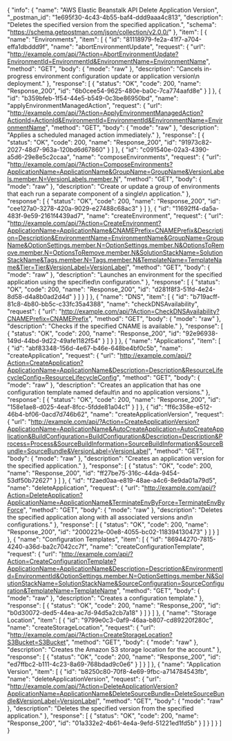 {
  "info": {
    "name": "AWS Elastic Beanstalk API Delete Application Version",
    "_postman_id": "1e695f30-4c43-4b55-baf4-ddd9aaa4c813",
    "description": "Deletes the specified version from the specified application.",
    "schema": "https://schema.getpostman.com/json/collection/v2.0.0/"
  },
  "item": [
    {
      "name": "Environments",
      "item": [
        {
          "id": "81118979-fe2a-41f7-a704-effa1dbddd9f",
          "name": "abortEnvironmentUpdate",
          "request": {
            "url": "http://example.com/api/?Action=AbortEnvironmentUpdate?EnvironmentId=EnvironmentId&EnvironmentName=EnvironmentName",
            "method": "GET",
            "body": {
              "mode": "raw"
            },
            "description": "Cancels in-progress environment configuration update or application version\n      deployment."
          },
          "response": [
            {
              "status": "OK",
              "code": 200,
              "name": "Response_200",
              "id": "6b0cee54-9625-480e-ba0c-7ca774aafd8e"
            }
          ]
        },
        {
          "id": "b359bfeb-1f54-44e5-b549-0c3be86950bd",
          "name": "applyEnvironmentManagedAction",
          "request": {
            "url": "http://example.com/api/?Action=ApplyEnvironmentManagedAction?ActionId=ActionId&EnvironmentId=EnvironmentId&EnvironmentName=EnvironmentName",
            "method": "GET",
            "body": {
              "mode": "raw"
            },
            "description": "Applies a scheduled managed action immediately."
          },
          "response": [
            {
              "status": "OK",
              "code": 200,
              "name": "Response_200",
              "id": "91973c82-2027-48d7-963a-120bd6d67860"
            }
          ]
        },
        {
          "id": "c091540e-02a3-4390-a5d6-29e8e5c2ccaa",
          "name": "composeEnvironments",
          "request": {
            "url": "http://example.com/api/?Action=ComposeEnvironments?ApplicationName=ApplicationName&GroupName=GroupName&VersionLabels.member.N=VersionLabels.member.N",
            "method": "GET",
            "body": {
              "mode": "raw"
            },
            "description": "Create or update a group of environments that each run a separate component of a single\n      application."
          },
          "response": [
            {
              "status": "OK",
              "code": 200,
              "name": "Response_200",
              "id": "cee127a0-3278-420a-9029-e27488c68ac3"
            }
          ]
        },
        {
          "id": "11692ff4-da5a-483f-9e59-2161f4439ad7",
          "name": "createEnvironment",
          "request": {
            "url": "http://example.com/api/?Action=CreateEnvironment?ApplicationName=ApplicationName&CNAMEPrefix=CNAMEPrefix&Description=Description&EnvironmentName=EnvironmentName&GroupName=GroupName&OptionSettings.member.N=OptionSettings.member.N&OptionsToRemove.member.N=OptionsToRemove.member.N&SolutionStackName=SolutionStackName&Tags.member.N=Tags.member.N&TemplateName=TemplateName&Tier=Tier&VersionLabel=VersionLabel",
            "method": "GET",
            "body": {
              "mode": "raw"
            },
            "description": "Launches an environment for the specified application using the specified\n      configuration."
          },
          "response": [
            {
              "status": "OK",
              "code": 200,
              "name": "Response_200",
              "id": "d281f8f3-51fd-4e24-8d58-d4a8b0ad2d4d"
            }
          ]
        }
      ]
    },
    {
      "name": "DNS",
      "item": [
        {
          "id": "b719acff-81c8-4b80-bb5c-c33fc35a4388",
          "name": "checkDNSAvailability",
          "request": {
            "url": "http://example.com/api/?Action=CheckDNSAvailability?CNAMEPrefix=CNAMEPrefix",
            "method": "GET",
            "body": {
              "mode": "raw"
            },
            "description": "Checks if the specified CNAME is available."
          },
          "response": [
            {
              "status": "OK",
              "code": 200,
              "name": "Response_200",
              "id": "92e96938-149d-44bd-9d22-49afe1182f54"
            }
          ]
        }
      ]
    },
    {
      "name": "Applications",
      "item": [
        {
          "id": "abf83348-156d-4e67-b46e-648be4bf0c5b",
          "name": "createApplication",
          "request": {
            "url": "http://example.com/api/?Action=CreateApplication?ApplicationName=ApplicationName&Description=Description&ResourceLifecycleConfig=ResourceLifecycleConfig",
            "method": "GET",
            "body": {
              "mode": "raw"
            },
            "description": "Creates an application that has one configuration template named default\n      and no application versions."
          },
          "response": [
            {
              "status": "OK",
              "code": 200,
              "name": "Response_200",
              "id": "158e1ae8-d025-4eaf-8fcc-5fdde81a04c1"
            }
          ]
        },
        {
          "id": "ff6c358e-e512-46b4-bf06-0acd7d746b62",
          "name": "createApplicationVersion",
          "request": {
            "url": "http://example.com/api/?Action=CreateApplicationVersion?ApplicationName=ApplicationName&AutoCreateApplication=AutoCreateApplication&BuildConfiguration=BuildConfiguration&Description=Description&Process=Process&SourceBuildInformation=SourceBuildInformation&SourceBundle=SourceBundle&VersionLabel=VersionLabel",
            "method": "GET",
            "body": {
              "mode": "raw"
            },
            "description": "Creates an application version for the specified application."
          },
          "response": [
            {
              "status": "OK",
              "code": 200,
              "name": "Response_200",
              "id": "ff27be75-316c-44da-9454-53df50b72627"
            }
          ]
        },
        {
          "id": "f2aed0aa-e819-48ae-a4c6-8e9da01a79d5",
          "name": "deleteApplication",
          "request": {
            "url": "http://example.com/api/?Action=DeleteApplication?ApplicationName=ApplicationName&TerminateEnvByForce=TerminateEnvByForce",
            "method": "GET",
            "body": {
              "mode": "raw"
            },
            "description": "Deletes the specified application along with all associated versions and\n      configurations."
          },
          "response": [
            {
              "status": "OK",
              "code": 200,
              "name": "Response_200",
              "id": "2000221e-00e8-4055-bc02-118394130473"
            }
          ]
        }
      ]
    },
    {
      "name": "Configuration Templates",
      "item": [
        {
          "id": "86944270-7815-4240-a36d-ba2c7042cc7f",
          "name": "createConfigurationTemplate",
          "request": {
            "url": "http://example.com/api/?Action=CreateConfigurationTemplate?ApplicationName=ApplicationName&Description=Description&EnvironmentId=EnvironmentId&OptionSettings.member.N=OptionSettings.member.N&SolutionStackName=SolutionStackName&SourceConfiguration=SourceConfiguration&TemplateName=TemplateName",
            "method": "GET",
            "body": {
              "mode": "raw"
            },
            "description": "Creates a configuration template."
          },
          "response": [
            {
              "status": "OK",
              "code": 200,
              "name": "Response_200",
              "id": "b0d30072-ded5-44ea-ac7d-94d5a2cb7a18"
            }
          ]
        }
      ]
    },
    {
      "name": "Storage Location",
      "item": [
        {
          "id": "9799e0c3-0af9-46aa-b807-cd89220f280c",
          "name": "createStorageLocation",
          "request": {
            "url": "http://example.com/api/?Action=CreateStorageLocation?S3Bucket=S3Bucket",
            "method": "GET",
            "body": {
              "mode": "raw"
            },
            "description": "Creates the Amazon S3 storage location for the account."
          },
          "response": [
            {
              "status": "OK",
              "code": 200,
              "name": "Response_200",
              "id": "ed7ffbc2-b111-4c23-8a69-768bdad9c0e6"
            }
          ]
        }
      ]
    },
    {
      "name": "Application Version",
      "item": [
        {
          "id": "b8250c80-70f8-4e69-9fbc-a714784543fb",
          "name": "deleteApplicationVersion",
          "request": {
            "url": "http://example.com/api/?Action=DeleteApplicationVersion?ApplicationName=ApplicationName&DeleteSourceBundle=DeleteSourceBundle&VersionLabel=VersionLabel",
            "method": "GET",
            "body": {
              "mode": "raw"
            },
            "description": "Deletes the specified version from the specified application."
          },
          "response": [
            {
              "status": "OK",
              "code": 200,
              "name": "Response_200",
              "id": "01a332e2-4b61-4e4a-9efd-51221ed1fd5b"
            }
          ]
        }
      ]
    }
  ]
}